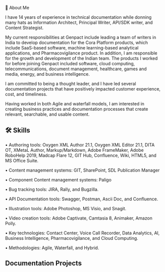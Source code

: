 
🚀 About Me

I have 14 years of experience in technical documentation while donning many hats as Information Architect, Principal Writer, API/SDK writer, and Content Strategist.

My current responsibilities at Genpact include leading a team of writers in India to develop documentation for the Cora Platform products, which include SaaS-based software, machine learning-based analytical applications, and Pharmacovigilance product. In addition, I am responsible for the growth and development of the Indian team. The products I worked for before joining Genpact included software, cloud computing, telecommunications, document management, healthcare, games and media, energy, and business intelligence.

I am committed to being a thought leader, and I have led several documentation projects that have positively impacted customer experience, cost, and timeliness. 

Having worked in both Agile and waterfall models, I am interested in creating business practices and documentation processes that create relevant, searchable, and usable content.



## 🛠 Skills

•	Authoring tools: Oxygen XML Author 21.1, Oxygen XML Editor 21.1, DITA OT, XMetaL Author, Markup/Markdown, Adobe FrameMaker, Adobe RoboHelp 2019, Madcap Flare 12, GIT Hub, Confluence, Wiki, HTML5, and MS Office Suite. 

•	Content management systems: GIT, SharePoint, SDL Publication Manager

•	Component Content management systems: Paligo

•	Bug tracking tools: JIRA, Rally, and Bugzilla.

•	API Documentation tools: Swagger, Postman, Ascii Doc, and Confluence.

•	Illustration tools: Adobe Photoshop, MS Visio, and Snagit.

•	Video creation tools: Adobe Captivate, Camtasia 8, Animaker, Amazon Polly.

•	Key technologies: Contact Center, Voice Call Recorder, Data Analytics, AI, Business Intelligence, Pharmacovigilance, and Cloud Computing.

•	Methodologies: Agile, Waterfall, and Hybrid.


## Documentation Projects




